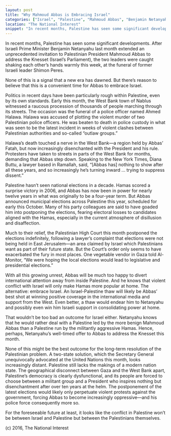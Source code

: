 ```yaml
---
layout: post
title: "Why Mahmoud Abbas is Embracing Israel"
categories: ["Israel", "Palestine", "Mahmoud Abbas", "Benjamin Netanyahu"]
location: "The National Interest"
snippet: "In recent months, Palestine has seen some significant developments. After Israeli Prime Minister Benjamin Netanyahu extended an unprecedented invitation to Palestinian President Mahmoud Abbas to address the Knesset, the two leaders were caught shaking each other’s hands warmly at the funeral of former Israeli leader Shimon Peres. None of this is a signal that a new era has dawned. But there’s reason to believe that this is a convenient time for Abbas to embrace Israel. (Published in The National Interest)"
---
```


In recent months, Palestine has seen some significant developments. After Israeli Prime Minister Benjamin Netanyahu last month extended an unprecedented invitation to Palestinian President Mahmoud Abbas to address the Knesset (Israel’s Parliament), the two leaders were caught shaking each other’s hands warmly this week, at the funeral of former Israeli leader Shimon Peres.

None of this is a signal that a new era has dawned. But there’s reason to believe that this is a convenient time for Abbas to embrace Israel.

Politics in recent days have been particularly rough within Palestine, even by its own standards. Early this month, the West Bank town of Nablus witnessed a raucous procession of thousands of people marching through its streets. The occasion was the funeral of a police officer named Ahmed Halawa. Halawa was accused of plotting the violent murder of two Palestinian police officers. He was beaten to death in police custody in what was seen to be the latest incident in weeks of violent clashes between Palestinian authorities and so-called “outlaw groups.”

Halawa’s death touched a nerve in the West Bank—a region held by Abbas’ Fatah, but now increasingly disenchanted with the President and his rule. Protesters have taken to streets in parts of the West Bank for months, demanding that Abbas step down. Speaking to the New York Times, Diana Buttu, a lawyer based in Ramallah, said, “[Abbas has] nothing to show after all these years, and so increasingly he’s turning inward … trying to suppress dissent.”

Palestine hasn’t seen national elections in a decade. Hamas scored a surprise victory in 2006, and Abbas has now been in power for nearly twelve years in what was originally to be a four-year term. But Abbas announced municipal elections across Palestine this year, scheduled for early this October. Many of his party colleagues are said to have goaded him into postponing the elections, fearing electoral losses to candidates aligned with the Hamas, especially in the current atmosphere of disillusion and disaffection.

Much to their relief, the Palestinian High Court this month postponed the elections indefinitely, following a lawyer’s complaint that elections were not being held in East Jerusalem—an area claimed by Israel which Palestinians want as part of their future state. But the Court’s order only seems to have exacerbated the fury in most places. One vegetable vendor in Gaza told Al-Monitor, “We were hoping the local elections would lead to legislative and presidential elections.”

With all this growing unrest, Abbas will be much too happy to divert international attention away from inside Palestine. And he knows that violent conflict with Israel will only make Hamas more popular at home. The alternative: embrace Israel. An Israel-Palestine thaw will likely be Abbas’ best shot at winning positive coverage in the international media and support from the West. Even better, a thaw would endear him to Netanyahu and possibly even win him Israeli support in consolidating power at home.

That wouldn’t be too bad an outcome for Israel either. Netanyahu knows that he would rather deal with a Palestine led by the more benign Mahmoud Abbas than a Palestine run by the militantly aggressive Hamas. Hence, perhaps, Netanyahu’s well-timed offer to Abbas to address the Knesset this month.

None of this might be the best outcome for the long-term resolution of the Palestinian problem. A two-state solution, which the Secretary General unequivocally advocated at the United Nations this month, looks increasingly distant. Palestine still lacks the makings of a modern nation state. The geographical disconnect between Gaza and the West Bank apart, Palestine’s democracy is clearly dysfunctional, and its people are forced to choose between a militant group and a President who inspires nothing but disenchantment after over ten years at the helm. The postponement of the latest elections would likely only perpetuate violent protests against the government, forcing Abbas to become increasingly oppressive—and his police force consequently more so.

For the foreseeable future at least, it looks like the conflict in Palestine won’t be between Israel and Palestine but between the Palestinians themselves.

(c) 2016, The National Interest
